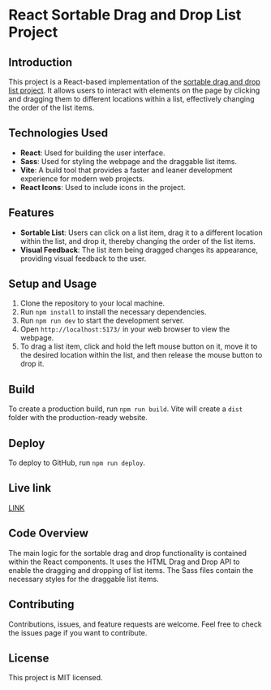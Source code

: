 # React Sortable Drag and Drop List Project

## Introduction
This project is a React-based implementation of the [sortable drag and drop list project](https://github.com/fmanimashaun/dragNDrop). It allows users to interact with elements on the page by clicking and dragging them to different locations within a list, effectively changing the order of the list items.

## Technologies Used
- **React**: Used for building the user interface.
- **Sass**: Used for styling the webpage and the draggable list items.
- **Vite**: A build tool that provides a faster and leaner development experience for modern web projects.
- **React Icons**: Used to include icons in the project.

## Features
- **Sortable List**: Users can click on a list item, drag it to a different location within the list, and drop it, thereby changing the order of the list items.
- **Visual Feedback**: The list item being dragged changes its appearance, providing visual feedback to the user.

## Setup and Usage
1. Clone the repository to your local machine.
2. Run `npm install` to install the necessary dependencies.
3. Run `npm run dev` to start the development server.
4. Open `http://localhost:5173/` in your web browser to view the webpage.
5. To drag a list item, click and hold the left mouse button on it, move it to the desired location within the list, and then release the mouse button to drop it.

## Build
To create a production build, run `npm run build`. Vite will create a `dist` folder with the production-ready website.

## Deploy
To deploy to GitHub, run `npm run deploy`. 

## Live link
[LINK](https://fmanimashaun.github.io/dragNdrop-react/)

## Code Overview
The main logic for the sortable drag and drop functionality is contained within the React components. It uses the HTML Drag and Drop API to enable the dragging and dropping of list items. The Sass files contain the necessary styles for the draggable list items.

## Contributing
Contributions, issues, and feature requests are welcome. Feel free to check the issues page if you want to contribute.

## License
This project is MIT licensed.

